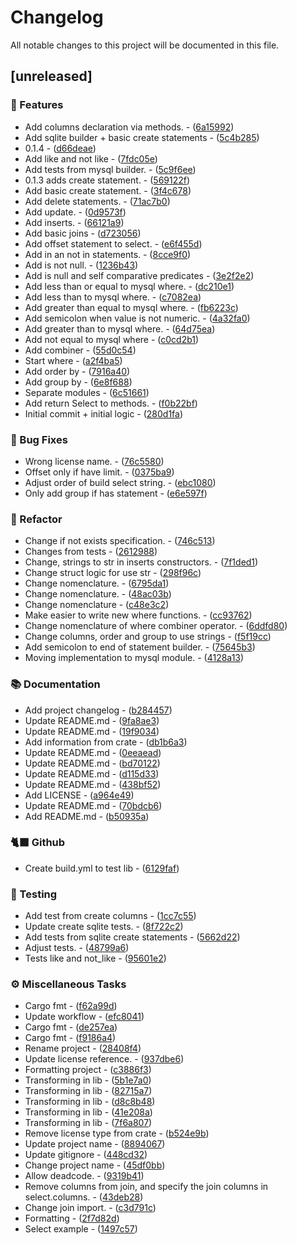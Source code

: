 # Changelog

All notable changes to this project will be documented in this file.

## [unreleased]

### 🚀 Features

- Add columns declaration via methods. - ([6a15992](https://github.com/dayvsonspacca/sql-query-builder/commit/6a15992525ff6e5a59b5e61b735866af43b26f87))
- Add sqlite builder + basic create statements - ([5c4b285](https://github.com/dayvsonspacca/sql-query-builder/commit/5c4b2855b68d441cbaec8a68bdfb6697cd9530b2))
- 0.1.4 - ([d66deae](https://github.com/dayvsonspacca/sql-query-builder/commit/d66deaebc09a1fdbd9df764141b08c901d12f3ef))
- Add like and not like - ([7fdc05e](https://github.com/dayvsonspacca/sql-query-builder/commit/7fdc05e7dbd9b84c9606d7d475a0feebd5857dee))
- Add tests from mysql builder. - ([5c9f6ee](https://github.com/dayvsonspacca/sql-query-builder/commit/5c9f6eec1e626ef1cd6d5e0ec5b514a54f85a0cf))
- 0.1.3 adds create statement. - ([569122f](https://github.com/dayvsonspacca/sql-query-builder/commit/569122fbd1113e2ff32a28fbb83c8965fddd7599))
- Add basic create statement. - ([3f4c678](https://github.com/dayvsonspacca/sql-query-builder/commit/3f4c678fe9d93cd8351460ba60849ec1b8bb1e04))
- Add delete statements. - ([71ac7b0](https://github.com/dayvsonspacca/sql-query-builder/commit/71ac7b0353f393e4933075c320d914d69e6e93d9))
- Add update. - ([0d9573f](https://github.com/dayvsonspacca/sql-query-builder/commit/0d9573f0869aec758ece3eaedc646b825b0bb4fb))
- Add inserts. - ([66121a9](https://github.com/dayvsonspacca/sql-query-builder/commit/66121a97fa6338ae2eb2a8c9d4c5f74e7d0f8be0))
- Add basic joins - ([d723056](https://github.com/dayvsonspacca/sql-query-builder/commit/d7230566394f64fdb6b87b9e98c88b19a96af2f9))
- Add offset statement to select. - ([e6f455d](https://github.com/dayvsonspacca/sql-query-builder/commit/e6f455d58dd370c25d5fb89d3a62a44dc8658108))
- Add in an not in statements. - ([8cce9f0](https://github.com/dayvsonspacca/sql-query-builder/commit/8cce9f0b35cb3e45c5817981977dfd52d813e1f1))
- Add is not null. - ([1236b43](https://github.com/dayvsonspacca/sql-query-builder/commit/1236b437bcc3b730baac91139e555f8f41915e4f))
- Add is null and self comparative predicates - ([3e2f2e2](https://github.com/dayvsonspacca/sql-query-builder/commit/3e2f2e2761ec96d944bda6005de09e0bc51eddc0))
- Add less than or equal to mysql where. - ([dc210e1](https://github.com/dayvsonspacca/sql-query-builder/commit/dc210e1504fbcbd0e425c2c1dfaf4b5248f2a4de))
- Add less than to mysql where. - ([c7082ea](https://github.com/dayvsonspacca/sql-query-builder/commit/c7082eac28dfc8b88c458a3925f2dfbdcd3ae71e))
- Add greater than equal to mysql where. - ([fb6223c](https://github.com/dayvsonspacca/sql-query-builder/commit/fb6223c65321fc594093bf41fa587fb4fa047521))
- Add semicolon when value is not numeric. - ([4a32fa0](https://github.com/dayvsonspacca/sql-query-builder/commit/4a32fa085f91991c5dda0bd1d89e0fed6e2e42c4))
- Add greater than to mysql where. - ([64d75ea](https://github.com/dayvsonspacca/sql-query-builder/commit/64d75eabe97e11a7ea924cdad951ae982e48a59e))
- Add not equal to mysql where - ([c0cd2b1](https://github.com/dayvsonspacca/sql-query-builder/commit/c0cd2b1132493972c1558f058a869a00f6373e86))
- Add combiner - ([55d0c54](https://github.com/dayvsonspacca/sql-query-builder/commit/55d0c541f4fc0e9a5587743a77194ffa4627f0b8))
- Start where - ([a2f4ba5](https://github.com/dayvsonspacca/sql-query-builder/commit/a2f4ba5590f041bf588072f56cd1980ecfb8561d))
- Add order by - ([7916a40](https://github.com/dayvsonspacca/sql-query-builder/commit/7916a40af96e0a97803d62e2e9c2846777b70e14))
- Add group by - ([6e8f688](https://github.com/dayvsonspacca/sql-query-builder/commit/6e8f6882a9a05a1faaca43c0bf81fdb193fd260f))
- Separate modules - ([6c51661](https://github.com/dayvsonspacca/sql-query-builder/commit/6c5166184c2f8f3c52a2f9ee66a494130dce5e5b))
- Add return Select to methods. - ([f0b22bf](https://github.com/dayvsonspacca/sql-query-builder/commit/f0b22bfa3aca00d4b2a0f429f29f5fa282e2a2ef))
- Initial commit + initial logic - ([280d1fa](https://github.com/dayvsonspacca/sql-query-builder/commit/280d1fa6a5b70e78059dfc9fd3c829d82e78dc0a))

### 🐛 Bug Fixes

- Wrong license name. - ([76c5580](https://github.com/dayvsonspacca/sql-query-builder/commit/76c55800a315ec44f486d9265e32051db0548969))
- Offset only if have limit. - ([0375ba9](https://github.com/dayvsonspacca/sql-query-builder/commit/0375ba92e6d6c95540ddc8924f87ca00b8b5789f))
- Adjust order of build select string. - ([ebc1080](https://github.com/dayvsonspacca/sql-query-builder/commit/ebc1080a3b3bfe9be69656536b83328e90079144))
- Only add group if has statement - ([e6e597f](https://github.com/dayvsonspacca/sql-query-builder/commit/e6e597f131cab38b24f81fbd53bf58a9ebc491aa))

### 🚜 Refactor

- Change if not exists specification. - ([746c513](https://github.com/dayvsonspacca/sql-query-builder/commit/746c513f6b3681ccd818d0981a61d7447b389f72))
- Changes from tests - ([2612988](https://github.com/dayvsonspacca/sql-query-builder/commit/2612988b2a1ff773e1b5530f7a7fbaa3ec4038ba))
- Change, strings to str in inserts constructors. - ([7f1ded1](https://github.com/dayvsonspacca/sql-query-builder/commit/7f1ded14e37683a40031fa3dc9fa64ece75f471f))
- Change struct logic for use str - ([298f96c](https://github.com/dayvsonspacca/sql-query-builder/commit/298f96c7c94c327787fb62e54c8c8b3f4fc43265))
- Change nomenclature. - ([6795da1](https://github.com/dayvsonspacca/sql-query-builder/commit/6795da1246b8b12b17fbad4c2d88351ab12fbae7))
- Change nomenclature. - ([48ac03b](https://github.com/dayvsonspacca/sql-query-builder/commit/48ac03bb2db0f9a491202921a17716afc851a779))
- Change nomenclature - ([c48e3c2](https://github.com/dayvsonspacca/sql-query-builder/commit/c48e3c241607956eabdea408a3747ae559c0c909))
- Make easier to write new where functions. - ([cc93762](https://github.com/dayvsonspacca/sql-query-builder/commit/cc93762f8200a126cb1b237d22c27df1830691e5))
- Change nomenclature of where combiner operator. - ([6ddfd80](https://github.com/dayvsonspacca/sql-query-builder/commit/6ddfd8019316666f402e1032d36d61d7752a6ac3))
- Change columns, order and group to use strings - ([f5f19cc](https://github.com/dayvsonspacca/sql-query-builder/commit/f5f19cc3334e47eb5f18dbeee1b6a42eb9f6f598))
- Add semicolon to end of statement builder. - ([75645b3](https://github.com/dayvsonspacca/sql-query-builder/commit/75645b362e170a4db014920943984a9597031d6f))
- Moving implementation to mysql module. - ([4128a13](https://github.com/dayvsonspacca/sql-query-builder/commit/4128a13873d05f07430c20010a2b485ab539b82f))

### 📚 Documentation

- Add project changelog - ([b284457](https://github.com/dayvsonspacca/sql-query-builder/commit/b284457edfcbe9abc6faa34583a1e744d5976826))
- Update README.md - ([9fa8ae3](https://github.com/dayvsonspacca/sql-query-builder/commit/9fa8ae377a578ca4bb5d20aadba26ada0026b744))
- Update README.md - ([19f9034](https://github.com/dayvsonspacca/sql-query-builder/commit/19f903407e3f41f47dbb90341e8687ae4d3d74ef))
- Add information from crate - ([db1b6a3](https://github.com/dayvsonspacca/sql-query-builder/commit/db1b6a3719f8b673f2d15985b18e4e27bb814475))
- Update README.md - ([0eeaead](https://github.com/dayvsonspacca/sql-query-builder/commit/0eeaeaddfcb725609c962548dfadf59edd8d6380))
- Update README.md - ([bd70122](https://github.com/dayvsonspacca/sql-query-builder/commit/bd70122560576781e29c4bccacbb60e612ef3663))
- Update README.md - ([d115d33](https://github.com/dayvsonspacca/sql-query-builder/commit/d115d335b47d2f01f2e2ee46673663a5997b3003))
- Update README.md - ([438bf52](https://github.com/dayvsonspacca/sql-query-builder/commit/438bf5264b3e93346ba6a5a7d0c4da94949a5a27))
- Add LICENSE - ([a964e49](https://github.com/dayvsonspacca/sql-query-builder/commit/a964e49e901c46a2a1487796334c755802954b5b))
- Update README.md - ([70bdcb6](https://github.com/dayvsonspacca/sql-query-builder/commit/70bdcb63ed0abd5aa01cac3f9d9bf378cfb86fcd))
- Add README.md - ([b50935a](https://github.com/dayvsonspacca/sql-query-builder/commit/b50935a35cd1a64e33bca2a3c58db4917240073d))

### 🐈‍⬛ Github

- Create build.yml to test lib - ([6129faf](https://github.com/dayvsonspacca/sql-query-builder/commit/6129faf4e916324f4fec88d58c4390d6560bcd7d))

### 🧪 Testing

- Add test from create columns - ([1cc7c55](https://github.com/dayvsonspacca/sql-query-builder/commit/1cc7c554469c86223527b6902051456a4b867409))
- Update create sqlite tests. - ([8f722c2](https://github.com/dayvsonspacca/sql-query-builder/commit/8f722c2b94d214a4199736b939a3cb8ba77e8358))
- Add tests from sqlite create statements - ([5662d22](https://github.com/dayvsonspacca/sql-query-builder/commit/5662d22a43800d2c673ce6e5c520331956a85bbf))
- Adjust tests. - ([48799a6](https://github.com/dayvsonspacca/sql-query-builder/commit/48799a60d2a7d606a157fac397076c7bc62539bf))
- Tests like and not_like - ([95601e2](https://github.com/dayvsonspacca/sql-query-builder/commit/95601e257f08e20e440404721de6cea2b635e1a7))

### ⚙️ Miscellaneous Tasks

- Cargo fmt - ([f62a99d](https://github.com/dayvsonspacca/sql-query-builder/commit/f62a99d36607ec343a9bfdeb312c484accc42ccf))
- Update workflow - ([efc8041](https://github.com/dayvsonspacca/sql-query-builder/commit/efc8041e3315c7a534e1ccc1ccf9e2b69319766f))
- Cargo fmt - ([de257ea](https://github.com/dayvsonspacca/sql-query-builder/commit/de257ea6dfe16b8d43a0cd6d2b6a3bd763c7de3f))
- Cargo fmt - ([f9186a4](https://github.com/dayvsonspacca/sql-query-builder/commit/f9186a40f316ec0e27884a0be5b7cff31cf96dbb))
- Rename project - ([28408f4](https://github.com/dayvsonspacca/sql-query-builder/commit/28408f416b80577a3a5deadde44348f138e863db))
- Update license reference. - ([937dbe6](https://github.com/dayvsonspacca/sql-query-builder/commit/937dbe6e9409a9b87fa9fb3b8e2ec16c7d508ec0))
- Formatting project - ([c3886f3](https://github.com/dayvsonspacca/sql-query-builder/commit/c3886f3924cc8e08c19c4f3ed9e05ce7bc1f4732))
- Transforming in lib - ([5b1e7a0](https://github.com/dayvsonspacca/sql-query-builder/commit/5b1e7a004f3e6fca557ac0a29528b03979867a81))
- Transforming in lib - ([82715a7](https://github.com/dayvsonspacca/sql-query-builder/commit/82715a706bc201069f2aff4197350f7653927c4f))
- Transforming in lib - ([d8c8b48](https://github.com/dayvsonspacca/sql-query-builder/commit/d8c8b483e54c90bb4e1bc169848a1c055d125829))
- Transforming in lib - ([41e208a](https://github.com/dayvsonspacca/sql-query-builder/commit/41e208a977ae838ec68a1d02079c788aed13169f))
- Transforming in lib - ([7f6a807](https://github.com/dayvsonspacca/sql-query-builder/commit/7f6a807fce1b7fc9153e7f174c80e83b48651744))
- Remove license type from crate - ([b524e9b](https://github.com/dayvsonspacca/sql-query-builder/commit/b524e9b0b1fa5ae5a5858012580c952b50a157e2))
- Update project name - ([8894067](https://github.com/dayvsonspacca/sql-query-builder/commit/8894067347a620b041e852585234ba3a411a2a5a))
- Update gitignore - ([448cd32](https://github.com/dayvsonspacca/sql-query-builder/commit/448cd328b00fc641d74c490c792b6f9c80c7bbd3))
- Change project name - ([45df0bb](https://github.com/dayvsonspacca/sql-query-builder/commit/45df0bb5869f7347d1ba38313fcf0b4af7cd3aad))
- Allow deadcode. - ([9319b41](https://github.com/dayvsonspacca/sql-query-builder/commit/9319b4101dfbb57b6fd9e8ac48a6624c64dfb408))
- Remove columns from join, and specify the join columns in select.columns. - ([43deb28](https://github.com/dayvsonspacca/sql-query-builder/commit/43deb285e458216c84e4b86d6f018af7f16644fe))
- Change join import. - ([c3d791c](https://github.com/dayvsonspacca/sql-query-builder/commit/c3d791c3398516cbfb2d605d384ed092e2ddc487))
- Formatting - ([2f7d82d](https://github.com/dayvsonspacca/sql-query-builder/commit/2f7d82d88da68c2ed7f8f86f9dcab2180d2e1d19))
- Select example - ([1497c57](https://github.com/dayvsonspacca/sql-query-builder/commit/1497c57e23f9c25c0b22106004a79d4babd12723))

<!-- generated by git-cliff -->
